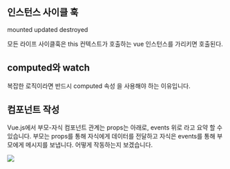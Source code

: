 ## 인스턴스 사이클 훅

mounted
updated
destroyed


모든 라이프 사이클훅은 this 컨텍스트가 호출하는 vue 인스턴스를 가리키면 호출된다.







## computed와 watch
복잡한 로직이라면 반드시 computed 속성 을 사용해야 하는 이유입니다.


## 컴포넌트 작성
Vue.js에서 부모-자식 컴포넌트 관계는 props는 아래로, events 위로 라고 요약 할 수 있습니다. 부모는 props를 통해 자식에게 데이터를 전달하고 자식은 events를 통해 부모에게 메시지를 보냅니다. 어떻게 작동하는지 보겠습니다.

![](https://kr.vuejs.org/images/props-events.png)


